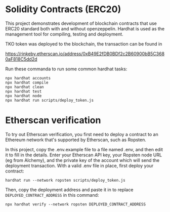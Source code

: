 # Solidity Contracts (ERC20)

This project demonstrates development of blockchain contracts that use ERC20 standard both with and without openzeppelin. Hardhat is used as the management tool for compiling, testing and deployment.

TKO token was deployed to the blockchain, the transaction can be found in

https://rinkeby.etherscan.io/address/0xB49E2fDB0BDf2c2B60900bB5C3680aF818C5dd2d


Run these commanda to run some common hardhat tasks:

```shell
npx hardhat accounts
npx hardhat compile
npx hardhat clean
npx hardhat test
npx hardhat node
npx hardhat run scripts/deploy_token.js
```

# Etherscan verification
To try out Etherscan verification, you first need to deploy a contract to an Ethereum network that's supported by Etherscan, such as Ropsten.

In this project, copy the .env.example file to a file named .env, and then edit it to fill in the details. Enter your Etherscan API key, your Ropsten node URL (eg from Alchemy), and the private key of the account which will send the deployment transaction. With a valid .env file in place, first deploy your contract:

```shell
hardhat run --network ropsten scripts/deploy_token.js
```

Then, copy the deployment address and paste it in to replace `DEPLOYED_CONTRACT_ADDRESS` in this command:

```shell
npx hardhat verify --network ropsten DEPLOYED_CONTRACT_ADDRESS
```

